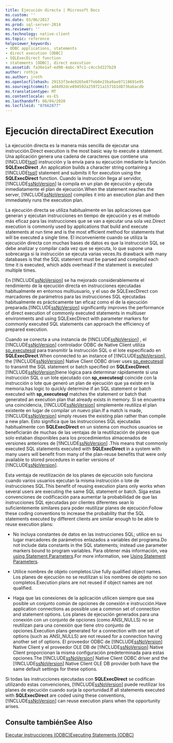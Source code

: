 ```yaml
---
title: Ejecución directa | Microsoft Docs
ms.custom: ''
ms.date: 03/06/2017
ms.prod: sql-server-2014
ms.reviewer: ''
ms.technology: native-client
ms.topic: reference
helpviewer_keywords:
- ODBC applications, statements
- direct execution [ODBC]
- SQLExecDirect function
- statements [ODBC], direct execution
ms.assetid: fa36e1af-ed98-4abc-97c1-c4cc5d227b29
author: rothja
ms.author: jroth
ms.openlocfilehash: 29153f3e4e9265e87feb0e23ba9ae97118691e95
ms.sourcegitcommit: ad4d92dce894592a259721a1571b1d8736abacdb
ms.translationtype: MT
ms.contentlocale: es-ES
ms.lasthandoff: 08/04/2020
ms.locfileid: "87662877"
---
```

# <a name="direct-execution"></a><span data-ttu-id="1e4e1-102">Ejecución directa</span><span class="sxs-lookup"><span data-stu-id="1e4e1-102">Direct Execution</span></span>
  <span data-ttu-id="1e4e1-103">La ejecución directa es la manera más sencilla de ejecutar una instrucción.</span><span class="sxs-lookup"><span data-stu-id="1e4e1-103">Direct execution is the most basic way to execute a statement.</span></span> <span data-ttu-id="1e4e1-104">Una aplicación genera una cadena de caracteres que contiene una [!INCLUDE[tsql](../../../includes/tsql-md.md)] instrucción y la envía para su ejecución mediante la función **SQLExecDirect** .</span><span class="sxs-lookup"><span data-stu-id="1e4e1-104">An application builds a character string containing a [!INCLUDE[tsql](../../../includes/tsql-md.md)] statement and submits it for execution using the **SQLExecDirect** function.</span></span> <span data-ttu-id="1e4e1-105">Cuando la instrucción llega al servidor, [!INCLUDE[ssNoVersion](../../../includes/ssnoversion-md.md)] la compila en un plan de ejecución y ejecuta inmediatamente el plan de ejecución.</span><span class="sxs-lookup"><span data-stu-id="1e4e1-105">When the statement reaches the server, [!INCLUDE[ssNoVersion](../../../includes/ssnoversion-md.md)] compiles it into an execution plan and then immediately runs the execution plan.</span></span>  
  
 <span data-ttu-id="1e4e1-106">La ejecución directa se utiliza habitualmente en las aplicaciones que generan y ejecutan instrucciones en tiempo de ejecución y es el método más eficaz para las instrucciones que se van a ejecutar una sola vez.</span><span class="sxs-lookup"><span data-stu-id="1e4e1-106">Direct execution is commonly used by applications that build and execute statements at run time and is the most efficient method for statements that will be executed a single time.</span></span> <span data-ttu-id="1e4e1-107">El inconveniente cuando se utiliza la ejecución directa con muchas bases de datos es que la instrucción SQL se debe analizar y compilar cada vez que se ejecuta, lo que supone una sobrecarga si la instrucción se ejecuta varias veces.</span><span class="sxs-lookup"><span data-stu-id="1e4e1-107">Its drawback with many databases is that the SQL statement must be parsed and compiled each time it is executed, which adds overhead if the statement is executed multiple times.</span></span>  
  
 <span data-ttu-id="1e4e1-108">En [!INCLUDE[ssNoVersion](../../../includes/ssnoversion-md.md)] se ha mejorado considerablemente el rendimiento de la ejecución directa en instrucciones ejecutadas habitualmente en entornos multiusuario, y el uso de SQLExecDirect con marcadores de parámetros para las instrucciones SQL ejecutadas habitualmente es prácticamente tan eficaz como el de la ejecución preparada.</span><span class="sxs-lookup"><span data-stu-id="1e4e1-108">[!INCLUDE[ssNoVersion](../../../includes/ssnoversion-md.md)] significantly improves the performance of direct execution of commonly executed statements in multiuser environments and using SQLExecDirect with parameter markers for commonly executed SQL statements can approach the efficiency of prepared execution.</span></span>  
  
 <span data-ttu-id="1e4e1-109">Cuando se conecta a una instancia de [!INCLUDE[ssNoVersion](../../../includes/ssnoversion-md.md)] , el [!INCLUDE[ssNoVersion](../../../includes/ssnoversion-md.md)] controlador ODBC de Native Client utiliza [sp_executesql](/sql/relational-databases/system-stored-procedures/sp-executesql-transact-sql) para transmitir la instrucción SQL o el lote especificado en **SQLExecDirect**.</span><span class="sxs-lookup"><span data-stu-id="1e4e1-109">When connected to an instance of [!INCLUDE[ssNoVersion](../../../includes/ssnoversion-md.md)], the [!INCLUDE[ssNoVersion](../../../includes/ssnoversion-md.md)] Native Client ODBC driver uses [sp_executesql](/sql/relational-databases/system-stored-procedures/sp-executesql-transact-sql) to transmit the SQL statement or batch specified on **SQLExecDirect**.</span></span> [!INCLUDE[ssNoVersion](../../../includes/ssnoversion-md.md)]<span data-ttu-id="1e4e1-110">tiene lógica para determinar rápidamente si una instrucción SQL o un lote ejecutado con **sp_executesql** coincide con la instrucción o lote que generó un plan de ejecución que ya existe en la memoria.</span><span class="sxs-lookup"><span data-stu-id="1e4e1-110">has logic to quickly determine if an SQL statement or batch executed with **sp_executesql** matches the statement or batch that generated an execution plan that already exists in memory.</span></span> <span data-ttu-id="1e4e1-111">Si se encuentra una coincidencia, [!INCLUDE[ssNoVersion](../../../includes/ssnoversion-md.md)] simplemente reutiliza el plan existente en lugar de compilar un nuevo plan.</span><span class="sxs-lookup"><span data-stu-id="1e4e1-111">If a match is made, [!INCLUDE[ssNoVersion](../../../includes/ssnoversion-md.md)] simply reuses the existing plan rather than compile a new plan.</span></span> <span data-ttu-id="1e4e1-112">Esto significa que las instrucciones SQL ejecutadas habitualmente con **SQLExecDirect** en un sistema con muchos usuarios se beneficiarán de muchas de las ventajas de la reutilización de planes que solo estaban disponibles para los procedimientos almacenados de versiones anteriores de [!INCLUDE[ssNoVersion](../../../includes/ssnoversion-md.md)] .</span><span class="sxs-lookup"><span data-stu-id="1e4e1-112">This means that commonly executed SQL statements executed with **SQLExecDirect** in a system with many users will benefit from many of the plan-reuse benefits that were only available to stored procedures in earlier versions of [!INCLUDE[ssNoVersion](../../../includes/ssnoversion-md.md)].</span></span>  
  
 <span data-ttu-id="1e4e1-113">Esta ventaja de reutilización de los planes de ejecución solo funciona cuando varios usuarios ejecutan la misma instrucción o lote de instrucciones SQL.</span><span class="sxs-lookup"><span data-stu-id="1e4e1-113">This benefit of reusing execution plans only works when several users are executing the same SQL statement or batch.</span></span> <span data-ttu-id="1e4e1-114">Siga estas convenciones de codificación para aumentar la probabilidad de que las instrucciones SQL ejecutadas por clientes diferentes sean lo suficientemente similares para poder reutilizar planes de ejecución:</span><span class="sxs-lookup"><span data-stu-id="1e4e1-114">Follow these coding conventions to increase the probability that the SQL statements executed by different clients are similar enough to be able to reuse execution plans:</span></span>  
  
-   <span data-ttu-id="1e4e1-115">No incluya constantes de datos en las instrucciones SQL; utilice en su lugar marcadores de parámetros enlazados a variables del programa.</span><span class="sxs-lookup"><span data-stu-id="1e4e1-115">Do not include data constants in the SQL statements; instead use parameter markers bound to program variables.</span></span> <span data-ttu-id="1e4e1-116">Para obtener más información, vea [using Statement Parameters](../using-statement-parameters.md).</span><span class="sxs-lookup"><span data-stu-id="1e4e1-116">For more information, see [Using Statement Parameters](../using-statement-parameters.md).</span></span>  
  
-   <span data-ttu-id="1e4e1-117">Utilice nombres de objeto completos.</span><span class="sxs-lookup"><span data-stu-id="1e4e1-117">Use fully qualified object names.</span></span> <span data-ttu-id="1e4e1-118">Los planes de ejecución no se reutilizan si los nombres de objeto no son completos.</span><span class="sxs-lookup"><span data-stu-id="1e4e1-118">Execution plans are not reused if object names are not qualified.</span></span>  
  
-   <span data-ttu-id="1e4e1-119">Haga que las conexiones de la aplicación utilicen siempre que sea posible un conjunto común de opciones de conexión e instrucción.</span><span class="sxs-lookup"><span data-stu-id="1e4e1-119">Have application connections as possible use a common set of connection and statement options.</span></span> <span data-ttu-id="1e4e1-120">Los planes de ejecución generados para una conexión con un conjunto de opciones (como ANSI_NULLS) no se reutilizan para una conexión que tiene otro conjunto de opciones.</span><span class="sxs-lookup"><span data-stu-id="1e4e1-120">Execution plans generated for a connection with one set of options (such as ANSI_NULLS) are not reused for a connection having another set of options.</span></span> <span data-ttu-id="1e4e1-121">El proveedor ODBC de [!INCLUDE[ssNoVersion](../../../includes/ssnoversion-md.md)] Native Client y el proveedor OLE DB de [!INCLUDE[ssNoVersion](../../../includes/ssnoversion-md.md)] Native Client proporcionan la misma configuración predeterminada para estas opciones.</span><span class="sxs-lookup"><span data-stu-id="1e4e1-121">The [!INCLUDE[ssNoVersion](../../../includes/ssnoversion-md.md)] Native Client ODBC driver and the [!INCLUDE[ssNoVersion](../../../includes/ssnoversion-md.md)] Native Client OLE DB provider both have the same default settings for these options.</span></span>  
  
 <span data-ttu-id="1e4e1-122">Si todas las instrucciones ejecutadas con **SQLExecDirect** se codifican utilizando estas convenciones, [!INCLUDE[ssNoVersion](../../../includes/ssnoversion-md.md)] puede reutilizar los planes de ejecución cuando surja la oportunidad.</span><span class="sxs-lookup"><span data-stu-id="1e4e1-122">If all statements executed with **SQLExecDirect** are coded using these conventions, [!INCLUDE[ssNoVersion](../../../includes/ssnoversion-md.md)] can reuse execution plans when the opportunity arises.</span></span>  
  
## <a name="see-also"></a><span data-ttu-id="1e4e1-123">Consulte también</span><span class="sxs-lookup"><span data-stu-id="1e4e1-123">See Also</span></span>  
 [<span data-ttu-id="1e4e1-124">Ejecutar instrucciones &#40;ODBC&#41;</span><span class="sxs-lookup"><span data-stu-id="1e4e1-124">Executing Statements &#40;ODBC&#41;</span></span>](executing-statements-odbc.md)  
  
  
